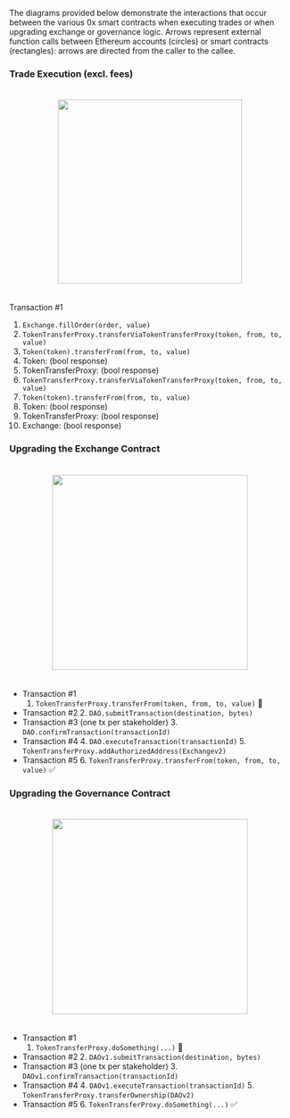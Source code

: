 The diagrams provided below demonstrate the interactions that occur between the various 0x smart contracts when executing trades or when upgrading exchange or governance logic. Arrows represent external function calls between Ethereum accounts (circles) or smart contracts (rectangles): arrows are directed from the caller to the callee.

### Trade Execution (excl. fees)

<div align="center">
    <img src="https://s3.eu-west-2.amazonaws.com/0x-wiki-images/trade_execution.png" style="padding-bottom: 20px; padding-top: 20px" height="330" />
</div>

Transaction #1
1. `Exchange.fillOrder(order, value)`
2. `TokenTransferProxy.transferViaTokenTransferProxy(token, from, to, value)`
3. `Token(token).transferFrom(from, to, value)`
4. Token: (bool response)
5. TokenTransferProxy: (bool response)
6. `TokenTransferProxy.transferViaTokenTransferProxy(token, from, to, value)`
7. `Token(token).transferFrom(from, to, value)`
8. Token: (bool response)
9. TokenTransferProxy: (bool response)
10. Exchange: (bool response)

### Upgrading the Exchange Contract

<div align="center">
    <img src="https://s3.eu-west-2.amazonaws.com/0x-wiki-images/upgrade_exchange.png" height="350" style="padding-bottom: 20px; padding-top: 20px" />
</div>

- Transaction #1
    1. `TokenTransferProxy.transferFrom(token, from, to, value)` 🚫
- Transaction #2
    2. `DAO.submitTransaction(destination, bytes)`
- Transaction #3 (one tx per stakeholder)
    3. `DAO.confirmTransaction(transactionId)`
- Transaction #4
    4. `DAO.executeTransaction(transactionId)`
    5. `TokenTransferProxy.addAuthorizedAddress(Exchangev2)`
- Transaction #5
    6. `TokenTransferProxy.transferFrom(token, from, to, value)` ✅

### Upgrading the Governance Contract

<div align="center">
    <img src="https://s3.eu-west-2.amazonaws.com/0x-wiki-images/upgrade_governance.png" height="350" style="padding-bottom: 20px; padding-top: 20px;" />
</div>

- Transaction #1
    1. `TokenTransferProxy.doSomething(...)` 🚫
- Transaction #2
    2. `DAOv1.submitTransaction(destination, bytes)`
- Transaction #3 (one tx per stakeholder)
    3. `DAOv1.confirmTransaction(transactionId)`
- Transaction #4
    4. `DAOv1.executeTransaction(transactionId)`
    5. `TokenTransferProxy.transferOwnership(DAOv2)`
- Transaction #5
    6. `TokenTransferProxy.doSomething(...)`  ✅
